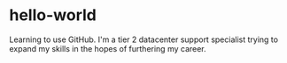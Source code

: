 # hello-world
Learning to use GitHub.
I'm a tier 2 datacenter support specialist trying to expand my skills in the hopes of furthering my career.
